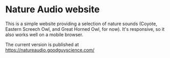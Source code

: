 # Nature Audio website

This is a simple website providing a selection of nature sounds (Coyote, Eastern Screech Owl, and Great Horned Owl, for now).  It's responsive, so it also works well on a mobile browser.

The current version is published at https://natureaudio.goodguyscience.com/
